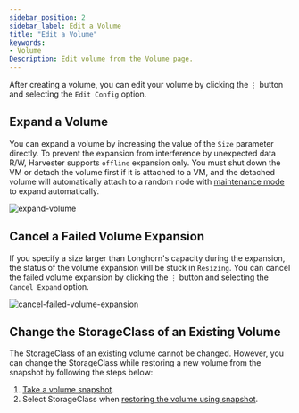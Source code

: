 ```yaml
---
sidebar_position: 2
sidebar_label: Edit a Volume
title: "Edit a Volume"
keywords:
- Volume
Description: Edit volume from the Volume page.
---
```


<head>
  <link rel="canonical" href="https://docs.harvesterhci.io/v1.1/volume/edit-volume"/>
</head>

After creating a volume, you can edit your volume by clicking the `⋮` button and selecting the `Edit Config` option.

## Expand a Volume

You can expand a volume by increasing the value of the `Size` parameter directly.
To prevent the expansion from interference by unexpected data R/W, Harvester supports `offline` expansion only. You must shut down the VM or detach the volume first if it is attached to a VM, and the detached volume will automatically attach to a random node with [maintenance mode](https://longhorn.io/docs/1.3.2/concepts/#22-reverting-volumes-in-maintenance-mode) to expand automatically.

![expand-volume](/img/v1.2/volume/expand-volume.png)

## Cancel a Failed Volume Expansion

If you specify a size larger than Longhorn's capacity during the expansion, the status of the volume expansion will be stuck in `Resizing`. You can cancel the failed volume expansion by clicking the `⋮` button and selecting the `Cancel Expand` option.

![cancel-failed-volume-expansion](/img/v1.2/volume/cancel-failed-volume-expansion.png)

## Change the StorageClass of an Existing Volume

The StorageClass of an existing volume cannot be changed. However, you can change the StorageClass while restoring a new volume from the snapshot by following the steps below:

1. [Take a volume snapshot](./volume-snapshots.md#create-volume-snapshots).
2. Select StorageClass when [restoring the volume using snapshot](./volume-snapshots.md#restore-a-new-volume-using-volume-snapshot).